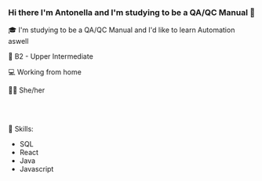 ### Hi there I'm Antonella and I'm studying to be a QA/QC Manual 👋

<!--
**AntonellaMerloRuggieri/AntonellaMerloRuggieri** is a ✨ _special_ ✨ repository because its `README.md` (this file) appears on your GitHub profile.

-->

🎓 I'm studying to be a QA/QC Manual and I'd like to learn Automation aswell

🏴󠁧󠁢󠁥󠁮󠁧󠁿 B2 - Upper Intermediate

💻 Working from home

👩🏻‍ She/her

<br> </br>

📝 Skills:
- SQL
- React
- Java
- Javascript
